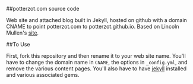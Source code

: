 ##potterzot.com source code

Web site and attached blog built in Jekyll, hosted on github with a domain CNAME to point potterzot.com to potterzot.github.io. Based on Lincoln Mullen's [site](https://github.com/lmullen/lincolnmullen.com).

##To Use

First, fork this repository and then rename it to your web site name. You'll have to change the domain name in `CNAME`, the options in `_config.yml`, and remove the various content pages. You'll also have to have [jekyll](http://jekyllrb.com/) installed and various associated gems.


